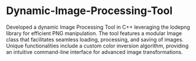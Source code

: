 # Dynamic-Image-Processing-Tool
Developed a dynamic Image Processing Tool in C++ leveraging the lodepng library for efficient PNG manipulation. The tool features a modular Image class that facilitates seamless loading, processing, and saving of images. Unique functionalities include a custom color inversion algorithm, providing an intuitive command-line interface for advanced image transformations.
